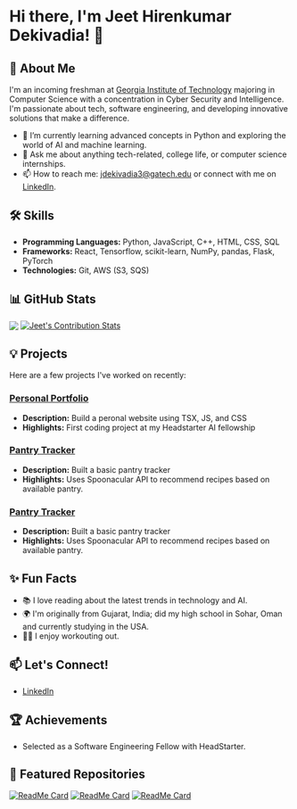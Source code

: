 # Hi there, I'm Jeet Hirenkumar Dekivadia! 👋

## 🚀 About Me
I'm an incoming freshman at [Georgia Institute of Technology](https://www.gatech.edu/) majoring in Computer Science with a concentration in Cyber Security and Intelligence. I'm passionate about tech, software engineering, and developing innovative solutions that make a difference.

- 🌱 I’m currently learning advanced concepts in Python and exploring the world of AI and machine learning.
- 💬 Ask me about anything tech-related, college life, or computer science internships.
- 📫 How to reach me: jdekivadia3@gatech.edu or connect with me on [LinkedIn](https://www.linkedin.com/in/jeet-dekivadia).

## 🛠️ Skills
- **Programming Languages:** Python, JavaScript, C++, HTML, CSS, SQL
- **Frameworks:** React, Tensorflow, scikit-learn, NumPy, pandas, Flask, PyTorch
- **Technologies:** Git, AWS (S3, SQS)

## 📊 GitHub Stats
<sub><a href="https://user-badge.committers.top/oman/jeet-dekivadia"><img src="https://user-badge.committers.top/oman/jeet-dekivadia.svg" /></a></sub>
[![Jeet's Contribution Stats](https://github-contribution-stats.vercel.app/api/?username=jeet-dekivadia)](https://github.com/LordDashMe/github-contribution-stats/)

## 💡 Projects
Here are a few projects I've worked on recently:

### [Personal Portfolio](https://jeet-dekivadia.vercel.app/)
- **Description:** Build a peronal website using TSX, JS, and CSS
- **Highlights:** First coding project at my Headstarter AI fellowship

### [Pantry Tracker](https://pantry-tracker-by-jeet.vercel.app/)
- **Description:** Built a basic pantry tracker
- **Highlights:** Uses Spoonacular API to recommend recipes based on available pantry.

### [Pantry Tracker](https://pantry-tracker-by-jeet.vercel.app/)
- **Description:** Built a basic pantry tracker
- **Highlights:** Uses Spoonacular API to recommend recipes based on available pantry.

## ✨ Fun Facts
- 📚 I love reading about the latest trends in technology and AI.
- 🌍 I'm originally from Gujarat, India; did my high school in Sohar, Oman and currently studying in the USA.
- 🏋️‍♂️ I enjoy workouting out.

## 📫 Let's Connect!
- [LinkedIn](https://www.linkedin.com/in/jeetdekivadia/)

## 🏆 Achievements
- Selected as a Software Engineering Fellow with HeadStarter.
  
## 🌟 Featured Repositories
[![ReadMe Card](https://github-readme-stats.vercel.app/api/pin/?username=jeet-dekivadia&repo=personal-website&theme=radical)](https://github.com/jeet-dekivadia/personal-website)
[![ReadMe Card](https://github-readme-stats.vercel.app/api/pin/?username=jeet-dekivadia&repo=pantry-tracker&theme=radical)](https://github.com/jeet-dekivadia/pantry-tracker)
[![ReadMe Card](https://github-readme-stats.vercel.app/api/pin/?username=jeet-dekivadia&repo=pantry-tracker&theme=radical)](https://github.com/jeet-dekivadia/pantry-tracker)
